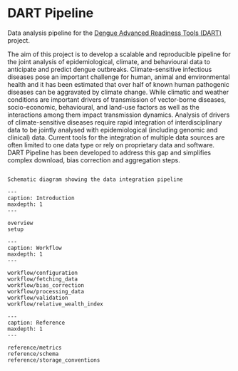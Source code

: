 # DART Pipeline

Data analysis pipeline for the [Dengue Advanced Readiness Tools (DART)](https://dartdengue.org) project.

The aim of this project is to develop a scalable and reproducible pipeline for
the joint analysis of epidemiological, climate, and behavioural data to
anticipate and predict dengue outbreaks. Climate-sensitive infectious diseases
pose an important challenge for human, animal and environmental health and it
has been estimated that over half of known human pathogenic diseases can be
aggravated by climate change. While climatic and weather conditions are
important drivers of transmission of vector-borne diseases, socio-economic,
behavioural, and land-use factors as well as the interactions among them impact
transmission dynamics. Analysis of drivers of climate-sensitive diseases
require rapid integration of interdisciplinary data to be jointly analysed with
epidemiological (including genomic and clinical) data. Current tools for the
integration of multiple data sources are often limited to one data type or rely
on proprietary data and software. DART Pipeline has been developed to address
this gap and simplifies complex download, bias correction and aggregation steps.


```{figure} pipeline.png

Schematic diagram showing the data integration pipeline
```

```{toctree}
---
caption: Introduction
maxdepth: 1
---

overview
setup
```

```{toctree}
---
caption: Workflow
maxdepth: 1
---

workflow/configuration
workflow/fetching_data
workflow/bias_correction
workflow/processing_data
workflow/validation
workflow/relative_wealth_index
```

```{toctree}
---
caption: Reference
maxdepth: 1
---

reference/metrics
reference/schema
reference/storage_conventions
```
